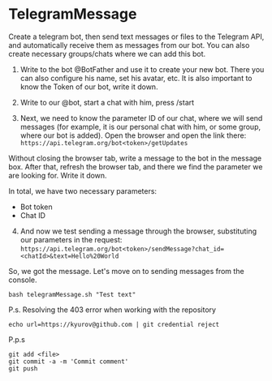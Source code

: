 # TelegramMessage

Create a telegram bot, then send text messages or files to the Telegram API, and automatically receive them as messages from our bot. You can also create necessary groups/chats where we can add this bot.

1. Write to the bot @BotFather and use it to create your new bot. There you can also configure his name, set his avatar, etc. It is also important to know the Token of our bot, write it down.

2. Write to our @bot, start a chat with him, press /start

3. Next, we need to know the parameter ID of our chat, where we will send messages (for example, it is our personal chat with him, or some group, where our bot is added). Open the browser and open the link there:
`https://api.telegram.org/bot<token>/getUpdates`

Without closing the browser tab, write a message to the bot in the message box. After that, refresh the browser tab, and there we find the parameter we are looking for. Write it down.

In total, we have two necessary parameters:
- Bot token
- Chat ID

4. And now we test sending a message through the browser, substituting our parameters in the request:
`https://api.telegram.org/bot<token>/sendMessage?chat_id=<chatId>&text=Hello%20World`

So, we got the message. Let's move on to sending messages from the console.

`bash telegramMessage.sh "Test text"`


P.s. Resolving the 403 error when working with the repository

`echo url=https://kyurov@github.com | git credential reject`

P.p.s
```
git add <file>
git commit -a -m 'Commit comment'
git push
```